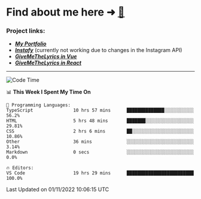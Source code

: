 # Find about me here ➜ [🧑](https://pauabella.dev)

### Project links:
- ***[My Portfolio](https://pauabella.dev)***
- ***[Instafy](https://instafy.me)*** (currently not working due to changes in the Instagram API)
- ***[GiveMeTheLyrics in Vue](https://lyrics.pauabella.dev)***
- ***[GiveMeTheLyrics in React](https://pauabella.dev/GiveMeTheLyrics)***

---
<!--START_SECTION:waka-->
![Code Time](http://img.shields.io/badge/Code%20Time-1%2C602%20hrs%2045%20mins-blue)

📊 **This Week I Spent My Time On** 

```text
💬 Programming Languages: 
TypeScript               10 hrs 57 mins      ██████████████░░░░░░░░░░░   56.2% 
HTML                     5 hrs 48 mins       ███████░░░░░░░░░░░░░░░░░░   29.81% 
CSS                      2 hrs 6 mins        ██░░░░░░░░░░░░░░░░░░░░░░░   10.86% 
Other                    36 mins             ░░░░░░░░░░░░░░░░░░░░░░░░░   3.14% 
Markdown                 0 secs              ░░░░░░░░░░░░░░░░░░░░░░░░░   0.0%

🔥 Editors: 
VS Code                  19 hrs 29 mins      █████████████████████████   100.0%

```


 Last Updated on 01/11/2022 10:06:15 UTC
<!--END_SECTION:waka-->
